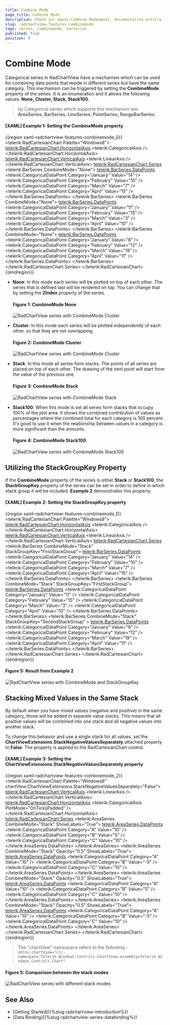 ```yaml
---
title: Combine Mode
page_title: Combine Mode
description: Check our &quot;Combine Mode&quot; documentation article for the RadChartView WPF control.
slug: radchartview-features-combinemode
tags: series, combinemode, barseries
published: True
position: 9
---
```


# Combine Mode

Categorical series in RadChartView have a mechanism which can be used for combining data points that reside in different series but have the same category. This mechanism can be triggered by setting the __CombineMode__ property of the series. It is an enumeration and it allows the following values: __None, Cluster, Stack, Stack100__.

>tip Categorical series which supports this mechanism are: __AreaSeries, BarSeries, LineSeries, PointSeries, RangeBarSeries__.

#### __[XAML] Example 1: Setting the CombineMode property__
{{region xaml-radchartview-features-combinemode_0}}
	<telerik:RadCartesianChart Palette="Windows8">
		<telerik:RadCartesianChart.HorizontalAxis>
			<telerik:CategoricalAxis />
		</telerik:RadCartesianChart.HorizontalAxis>
		<telerik:RadCartesianChart.VerticalAxis>
			<telerik:LinearAxis />
		</telerik:RadCartesianChart.VerticalAxis>
		<telerik:RadCartesianChart.Series>
			<telerik:BarSeries CombineMode="None">
				<telerik:BarSeries.DataPoints>
					<telerik:CategoricalDataPoint Category="January" Value="14" />
					<telerik:CategoricalDataPoint Category="February" Value="10" />
					<telerik:CategoricalDataPoint Category="March" Value="7" />
					<telerik:CategoricalDataPoint Category="April" Value="15" />
				</telerik:BarSeries.DataPoints>
			</telerik:BarSeries>
			<telerik:BarSeries CombineMode="None">
				<telerik:BarSeries.DataPoints>
					<telerik:CategoricalDataPoint Category="January" Value="11" />
					<telerik:CategoricalDataPoint Category="February" Value="15" />
					<telerik:CategoricalDataPoint Category="March" Value="3" />
					<telerik:CategoricalDataPoint Category="April" Value="10" />
				</telerik:BarSeries.DataPoints>
			</telerik:BarSeries>
			<telerik:BarSeries CombineMode="None">
				<telerik:BarSeries.DataPoints>
					<telerik:CategoricalDataPoint Category="January" Value="8" />
					<telerik:CategoricalDataPoint Category="February" Value="12" />
					<telerik:CategoricalDataPoint Category="March" Value="19" />
					<telerik:CategoricalDataPoint Category="April" Value="11" />
				</telerik:BarSeries.DataPoints>
			</telerik:BarSeries>
		</telerik:RadCartesianChart.Series>
	</telerik:RadCartesianChart>
{{endregion}}

<!-- -->

 * __None__: In this mode each series will be plotted on top of each other. The series that is defined last will be rendered on top. You can change that by setting the **ZIndex** property of the series.

	#### __Figure 1: CombineMode None__  	 
	![RadChartView series with CombineMode Cluster](images/radchartview-features-combinemode-none.PNG)

 * __Cluster__: In this mode each series will be plotted independently of each other, so that they are not overlapping.

	#### __Figure 2: CombineMode Cluster__  
	![RadChartView series with CombineMode Cluster](images/radchartview-features-combinemode-cluster.PNG)
	
 * __Stack__: In this mode all series form stacks. The points of all series are placed on top of each other. The drawing of the next point will start from the value of the previous one. 

	#### __Figure 3: CombineMode Stack__  
	![RadChartView series with CombineMode Stack](images/radchartview-features-combinemode-stack.png)
	
 * __Stack100__: When this mode is set all series form stacks that occupy 100% of the plot area. It shows the combined contribution of values as percentages where the combined total for each category is 100 percent. It's good to use it when the relationship between values in a category is more significant than the amounts.

	#### __Figure 4: CombineMode Stack100__  
	![RadChartView series with CombineMode Stack100](images/radchartview-features-combinemode-stack100.png)

## Utilizing the StackGroupKey Property

If the **CombineMode** property of the series is either **Stack** or **Stack100**, the **StackGroupKey** property of the series can be set in order to define in which stack group it will be included. **Example 2** demonstrates this property.

#### __[XAML] Example 2: Setting the StackGroupKey property__
{{region xaml-radchartview-features-combinemode_1}}
	 <telerik:RadCartesianChart Palette="Windows8">
		<telerik:RadCartesianChart.HorizontalAxis>
			<telerik:CategoricalAxis />
		</telerik:RadCartesianChart.HorizontalAxis>
		<telerik:RadCartesianChart.VerticalAxis>
			<telerik:LinearAxis />
		</telerik:RadCartesianChart.VerticalAxis>
		<telerik:RadCartesianChart.Series>
			<telerik:BarSeries CombineMode="Stack"  StackGroupKey="FirstStackGroup">
				<telerik:BarSeries.DataPoints>
					<telerik:CategoricalDataPoint Category="January" Value="14" />
					<telerik:CategoricalDataPoint Category="February" Value="10" />
					<telerik:CategoricalDataPoint Category="March" Value="7" />
					<telerik:CategoricalDataPoint Category="April" Value="15" />
				</telerik:BarSeries.DataPoints>
			</telerik:BarSeries>
			<telerik:BarSeries CombineMode="Stack" StackGroupKey="FirstStackGroup">
				<telerik:BarSeries.DataPoints>
					<telerik:CategoricalDataPoint Category="January" Value="11" />
					<telerik:CategoricalDataPoint Category="February" Value="15" />
					<telerik:CategoricalDataPoint Category="March" Value="3" />
					<telerik:CategoricalDataPoint Category="April" Value="10" />
				</telerik:BarSeries.DataPoints>
			</telerik:BarSeries>
			<telerik:BarSeries CombineMode="Stack" StackGroupKey="SecondStackGroup" >
				<telerik:BarSeries.DataPoints>
					<telerik:CategoricalDataPoint Category="January" Value="8" />
					<telerik:CategoricalDataPoint Category="February" Value="12" />
					<telerik:CategoricalDataPoint Category="March" Value="19" />
					<telerik:CategoricalDataPoint Category="April" Value="11" />
				</telerik:BarSeries.DataPoints>
			</telerik:BarSeries>
		</telerik:RadCartesianChart.Series>
	</telerik:RadCartesianChart>
{{endregion}}

#### __Figure 5: Result from Example 2__
![RadChartView series with CombineMode and StackGroupKey](images/radchartview-combinemode-stackgroupkey.png)

## Stacking Mixed Values in the Same Stack

By default when you have mixed values (negative and positive) in the same category, those will be added in separate value stacks. This means that all positive values will be combined into one stack and all negative values into another stack.

To change this behavior and use a single stack for all values, set the __ChartViewExtensions.StackNegativeValuesSeparately__ attached property to __False__. The property is applied to the RadCartesianChart control.

#### __[XAML] Example 3: Setting the ChartViewExtensions.StackNegativeValuesSeparately property__
{{region xaml-radchartview-features-combinemode_2}}
	<telerik:RadCartesianChart Palette="Windows8" chartView:ChartViewExtensions.StackNegativeValuesSeparately="False">
		<telerik:RadCartesianChart.VerticalAxis>
			<telerik:LinearAxis />
		</telerik:RadCartesianChart.VerticalAxis>
		<telerik:RadCartesianChart.HorizontalAxis>
			<telerik:CategoricalAxis PlotMode="OnTicksPadded" />
		</telerik:RadCartesianChart.HorizontalAxis>
		<telerik:RadCartesianChart.Series>
			<telerik:AreaSeries CombineMode="Stack" ShowLabels="True">
				<telerik:AreaSeries.DataPoints>
					<telerik:CategoricalDataPoint Category="A" Value="10" />
					<telerik:CategoricalDataPoint Category="B" Value="5" />
					<telerik:CategoricalDataPoint Category="C" Value="10" />
				</telerik:AreaSeries.DataPoints>
			</telerik:AreaSeries>
			<telerik:AreaSeries CombineMode="Stack" Opacity="0.5" ShowLabels="True">
				<telerik:AreaSeries.DataPoints>
					<telerik:CategoricalDataPoint Category="A" Value="10" />
					<telerik:CategoricalDataPoint Category="B" Value="-5" />
					<telerik:CategoricalDataPoint Category="C" Value="10" />
				</telerik:AreaSeries.DataPoints>
			</telerik:AreaSeries>
			<telerik:AreaSeries CombineMode="Stack" Opacity="0.5" ShowLabels="True">
				<telerik:AreaSeries.DataPoints>
					<telerik:CategoricalDataPoint Category="A" Value="10" />
					<telerik:CategoricalDataPoint Category="B" Value="5" />
					<telerik:CategoricalDataPoint Category="C" Value="10" />
				</telerik:AreaSeries.DataPoints>
			</telerik:AreaSeries>
			<telerik:AreaSeries CombineMode="Stack" Opacity="0.5" ShowLabels="True">
				<telerik:AreaSeries.DataPoints>
					<telerik:CategoricalDataPoint Category="A" Value="10" />
					<telerik:CategoricalDataPoint Category="B" Value="-5" />
					<telerik:CategoricalDataPoint Category="C" Value="10" />
				</telerik:AreaSeries.DataPoints>
			</telerik:AreaSeries>
		</telerik:RadCartesianChart.Series>
	</telerik:RadCartesianChart>
{{endregion}}

> The "chartView" namespace refers to the following - `xmlns:chartView="clr-namespace:Telerik.Windows.Controls.ChartView;assembly=Telerik.Windows.Controls.Chart"`

#### __Figure 5: Comparison between the stack modes__
![RadChartView series with different stack modes](images/radchartview-features-combinemode-stacknegativevaluesseparately.png)

## See Also

 * [Getting Started]({%slug radchartview-introduction%})
 * [Data Binding]({%slug radchartview-series-databinding%}) 
